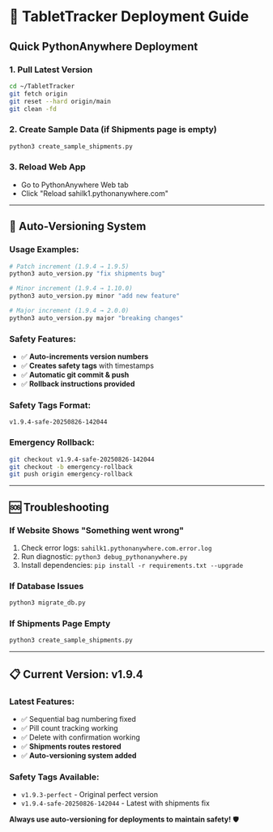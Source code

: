 # 🚀 TabletTracker Deployment Guide

## Quick PythonAnywhere Deployment

### 1. Pull Latest Version
```bash
cd ~/TabletTracker
git fetch origin
git reset --hard origin/main
git clean -fd
```

### 2. Create Sample Data (if Shipments page is empty)
```bash
python3 create_sample_shipments.py
```

### 3. Reload Web App
- Go to PythonAnywhere Web tab
- Click "Reload sahilk1.pythonanywhere.com"

---

## 🔧 Auto-Versioning System

### Usage Examples:
```bash
# Patch increment (1.9.4 → 1.9.5)
python3 auto_version.py "fix shipments bug"

# Minor increment (1.9.4 → 1.10.0)  
python3 auto_version.py minor "add new feature"

# Major increment (1.9.4 → 2.0.0)
python3 auto_version.py major "breaking changes"
```

### Safety Features:
- ✅ **Auto-increments version numbers**
- ✅ **Creates safety tags** with timestamps
- ✅ **Automatic git commit & push**
- ✅ **Rollback instructions provided**

### Safety Tags Format:
`v1.9.4-safe-20250826-142044`

### Emergency Rollback:
```bash
git checkout v1.9.4-safe-20250826-142044
git checkout -b emergency-rollback
git push origin emergency-rollback
```

---

## 🆘 Troubleshooting

### If Website Shows "Something went wrong"
1. Check error logs: `sahilk1.pythonanywhere.com.error.log`
2. Run diagnostic: `python3 debug_pythonanywhere.py`
3. Install dependencies: `pip install -r requirements.txt --upgrade`

### If Database Issues
```bash
python3 migrate_db.py
```

### If Shipments Page Empty
```bash
python3 create_sample_shipments.py
```

---

## 📋 Current Version: v1.9.4

### Latest Features:
- ✅ Sequential bag numbering fixed
- ✅ Pill count tracking working
- ✅ Delete with confirmation working
- ✅ **Shipments routes restored**
- ✅ **Auto-versioning system added**

### Safety Tags Available:
- `v1.9.3-perfect` - Original perfect version
- `v1.9.4-safe-20250826-142044` - Latest with shipments fix

**Always use auto-versioning for deployments to maintain safety!** 🛡️